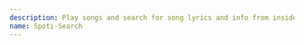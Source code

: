 ```yaml
---
description: Play songs and search for song lyrics and info from inside Discord!
name: Spoti-Search
---
```


<!--
    Please fill out
-->
